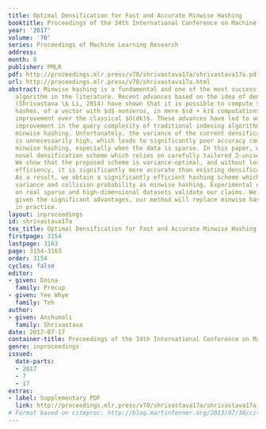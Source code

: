 ```yaml
---
title: Optimal Densification for Fast and Accurate Minwise Hashing
booktitle: Proceedings of the 34th International Conference on Machine Learning
year: '2017'
volume: '70'
series: Proceedings of Machine Learning Research
address: 
month: 0
publisher: PMLR
pdf: http://proceedings.mlr.press/v70/shrivastava17a/shrivastava17a.pdf
url: http://proceedings.mlr.press/v70/shrivastava17a.html
abstract: Minwise hashing is a fundamental and one of the most successful hashing
  algorithm in the literature. Recent advances based on the idea of densification
  (Shrivastava \& Li, 2014) have shown that it is possible to compute $k$ minwise
  hashes, of a vector with $d$ nonzeros, in mere $(d + k)$ computations, a significant
  improvement over the classical $O(dk)$. These advances have led to an algorithmic
  improvement in the query complexity of traditional indexing algorithms based on
  minwise hashing. Unfortunately, the variance of the current densification techniques
  is unnecessarily high, which leads to significantly poor accuracy compared to vanilla
  minwise hashing, especially when the data is sparse. In this paper, we provide a
  novel densification scheme which relies on carefully tailored 2-universal hashes.
  We show that the proposed scheme is variance-optimal, and without losing the runtime
  efficiency, it is significantly more accurate than existing densification techniques.
  As a result, we obtain a significantly efficient hashing scheme which has the same
  variance and collision probability as minwise hashing. Experimental evaluations
  on real sparse and high-dimensional datasets validate our claims. We believe that
  given the significant advantages, our method will replace minwise hashing implementations
  in practice.
layout: inproceedings
id: shrivastava17a
tex_title: Optimal Densification for Fast and Accurate Minwise Hashing
firstpage: 3154
lastpage: 3163
page: 3154-3163
order: 3154
cycles: false
editor:
- given: Doina
  family: Precup
- given: Yee Whye
  family: Teh
author:
- given: Anshumali
  family: Shrivastava
date: 2017-07-17
container-title: Proceedings of the 34th International Conference on Machine Learning
genre: inproceedings
issued:
  date-parts:
  - 2017
  - 7
  - 17
extras:
- label: Supplementary PDF
  link: http://proceedings.mlr.press/v70/shrivastava17a/shrivastava17a-supp.pdf
# Format based on citeproc: http://blog.martinfenner.org/2013/07/30/citeproc-yaml-for-bibliographies/
---
```

